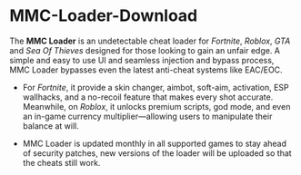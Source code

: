 # MMC-Loader-Download
The **MMC Loader** is an undetectable cheat loader for *Fortnite*, *Roblox*, *GTA* and *Sea Of Thieves* designed for those looking to gain an unfair edge. A simple and easy to use UI and seamless injection and bypass process, MMC Loader bypasses even the latest anti-cheat systems like EAC/EOC. 

- For *Fortnite*, it provide a skin changer, aimbot, soft-aim, activation, ESP wallhacks, and a no-recoil feature that makes every shot accurate. Meanwhile, on *Roblox*, it unlocks premium scripts, god mode, and even an in-game currency multiplier—allowing users to manipulate their balance at will.

- MMC Loader is updated monthly in all supported games to stay ahead of security patches, new versions of the loader will be uploaded so that the cheats still work.
